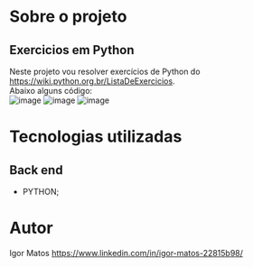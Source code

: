 # Sobre o projeto
## Exercicios em Python
Neste projeto vou resolver exercícios de Python do https://wiki.python.org.br/ListaDeExercicios.
<br>
Abaixo alguns código:
<br>
![image](https://user-images.githubusercontent.com/63614609/233126316-8d50e60c-be44-4409-abdc-5c6aa3ac51da.png)
![image](https://user-images.githubusercontent.com/63614609/233126639-b77a0ac7-f941-466c-848d-0df74296b23c.png)
![image](https://user-images.githubusercontent.com/63614609/233126991-3f8a43f2-0305-4cae-ae62-312ccc1b2c51.png)

# Tecnologias utilizadas
## Back end
* PYTHON;

# Autor

Igor Matos https://www.linkedin.com/in/igor-matos-22815b98/
